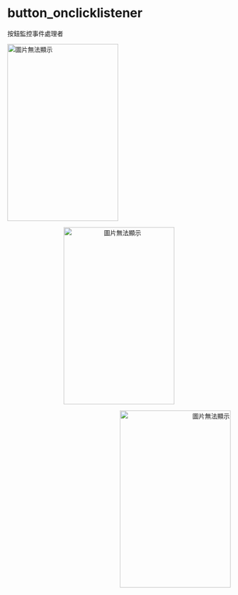 # button_onclicklistener
按鈕監控事件處理者

<P Align=left><img src="https://github.com/Angus1226/button_onclicklistener/blob/master/%EF%BC%B2.png" 
alt="圖片無法顯示" title="執行結果" width="250px" height="400px"></p>
<P Align=center><img src="https://github.com/Angus1226/button_onclicklistener/blob/master/%EF%BC%A7.png" 
alt="圖片無法顯示" title="執行結果" width="250px" height="400px"></p>
<P Align=right><img src="https://github.com/Angus1226/button_onclicklistener/blob/master/%EF%BC%A2.png" 
alt="圖片無法顯示" title="執行結果" width="250px" height="400px"></p>
